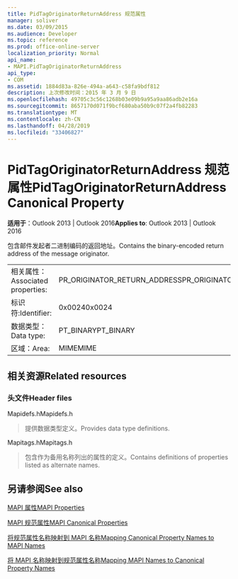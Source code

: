 ```yaml
---
title: PidTagOriginatorReturnAddress 规范属性
manager: soliver
ms.date: 03/09/2015
ms.audience: Developer
ms.topic: reference
ms.prod: office-online-server
localization_priority: Normal
api_name:
- MAPI.PidTagOriginatorReturnAddress
api_type:
- COM
ms.assetid: 1884d83a-826e-494a-a643-c58fa9bdf812
description: 上次修改时间：2015 年 3 月 9 日
ms.openlocfilehash: 49705c3c56c1268b03e09b9a95a9aa86adb2e16a
ms.sourcegitcommit: 8657170d071f9bcf680aba50b9c07f2a4fb82283
ms.translationtype: MT
ms.contentlocale: zh-CN
ms.lasthandoff: 04/28/2019
ms.locfileid: "33406827"
---
```

# <a name="pidtagoriginatorreturnaddress-canonical-property"></a><span data-ttu-id="dc775-103">PidTagOriginatorReturnAddress 规范属性</span><span class="sxs-lookup"><span data-stu-id="dc775-103">PidTagOriginatorReturnAddress Canonical Property</span></span>

  
  
<span data-ttu-id="dc775-104">**适用于**：Outlook 2013 | Outlook 2016</span><span class="sxs-lookup"><span data-stu-id="dc775-104">**Applies to**: Outlook 2013 | Outlook 2016</span></span> 
  
<span data-ttu-id="dc775-105">包含邮件发起者二进制编码的返回地址。</span><span class="sxs-lookup"><span data-stu-id="dc775-105">Contains the binary-encoded return address of the message originator.</span></span>
  
|||
|:-----|:-----|
|<span data-ttu-id="dc775-106">相关属性：</span><span class="sxs-lookup"><span data-stu-id="dc775-106">Associated properties:</span></span>  <br/> |<span data-ttu-id="dc775-107">PR_ORIGINATOR_RETURN_ADDRESS</span><span class="sxs-lookup"><span data-stu-id="dc775-107">PR_ORIGINATOR_RETURN_ADDRESS</span></span>  <br/> |
|<span data-ttu-id="dc775-108">标识符:</span><span class="sxs-lookup"><span data-stu-id="dc775-108">Identifier:</span></span>  <br/> |<span data-ttu-id="dc775-109">0x0024</span><span class="sxs-lookup"><span data-stu-id="dc775-109">0x0024</span></span>  <br/> |
|<span data-ttu-id="dc775-110">数据类型：</span><span class="sxs-lookup"><span data-stu-id="dc775-110">Data type:</span></span>  <br/> |<span data-ttu-id="dc775-111">PT_BINARY</span><span class="sxs-lookup"><span data-stu-id="dc775-111">PT_BINARY</span></span>  <br/> |
|<span data-ttu-id="dc775-112">区域：</span><span class="sxs-lookup"><span data-stu-id="dc775-112">Area:</span></span>  <br/> |<span data-ttu-id="dc775-113">MIME</span><span class="sxs-lookup"><span data-stu-id="dc775-113">MIME</span></span>  <br/> |
   
## <a name="related-resources"></a><span data-ttu-id="dc775-114">相关资源</span><span class="sxs-lookup"><span data-stu-id="dc775-114">Related resources</span></span>

### <a name="header-files"></a><span data-ttu-id="dc775-115">头文件</span><span class="sxs-lookup"><span data-stu-id="dc775-115">Header files</span></span>

<span data-ttu-id="dc775-116">Mapidefs.h</span><span class="sxs-lookup"><span data-stu-id="dc775-116">Mapidefs.h</span></span>
  
> <span data-ttu-id="dc775-117">提供数据类型定义。</span><span class="sxs-lookup"><span data-stu-id="dc775-117">Provides data type definitions.</span></span>
    
<span data-ttu-id="dc775-118">Mapitags.h</span><span class="sxs-lookup"><span data-stu-id="dc775-118">Mapitags.h</span></span>
  
> <span data-ttu-id="dc775-119">包含作为备用名称列出的属性的定义。</span><span class="sxs-lookup"><span data-stu-id="dc775-119">Contains definitions of properties listed as alternate names.</span></span>
    
## <a name="see-also"></a><span data-ttu-id="dc775-120">另请参阅</span><span class="sxs-lookup"><span data-stu-id="dc775-120">See also</span></span>



[<span data-ttu-id="dc775-121">MAPI 属性</span><span class="sxs-lookup"><span data-stu-id="dc775-121">MAPI Properties</span></span>](mapi-properties.md)
  
[<span data-ttu-id="dc775-122">MAPI 规范属性</span><span class="sxs-lookup"><span data-stu-id="dc775-122">MAPI Canonical Properties</span></span>](mapi-canonical-properties.md)
  
[<span data-ttu-id="dc775-123">将规范属性名称映射到 MAPI 名称</span><span class="sxs-lookup"><span data-stu-id="dc775-123">Mapping Canonical Property Names to MAPI Names</span></span>](mapping-canonical-property-names-to-mapi-names.md)
  
[<span data-ttu-id="dc775-124">将 MAPI 名称映射到规范属性名称</span><span class="sxs-lookup"><span data-stu-id="dc775-124">Mapping MAPI Names to Canonical Property Names</span></span>](mapping-mapi-names-to-canonical-property-names.md)

